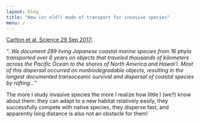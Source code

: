 ```yaml
---
layout: blog
title: "New (or old?) mode of transport for invasive species" 
menu: /
---
```


<a href="http://www.care2.com/causes/invasive-species-are-still-hitching-rides-on-tsunami-debris.html">Carlton et al. Science 29 Sep 2017:</a>

<em>"..We document 289 living Japanese coastal marine species from
16 phyla transported over 6 years on objects that traveled thousands of kilometers across the
Pacific Ocean<!--more--> to the shores of North America and Hawai‘i. Most of this dispersal occurred on
nonbiodegradable objects, resulting in the longest documented transoceanic survival and dispersal of
coastal species by rafting..."</em>

The more I study invasive species the more I realize how little I (we?) know about them: they can
adapt to a new habitat relatively easily, they successfully compete with native species, they
disperse fast, and apparently long distance is also not an obstacle for them!  

